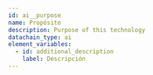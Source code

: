 ```yaml
---
id: ai__purpose
name: Propósito
description: Purpose of this technology
datachain_type: ai
element_variables:
  - id: additional_description
    label: Descripción
---
```

